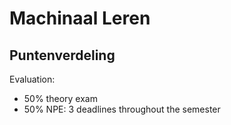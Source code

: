 # Machinaal Leren

## Puntenverdeling

Evaluation:

* 50% theory exam
* 50% NPE: 3 deadlines throughout the semester